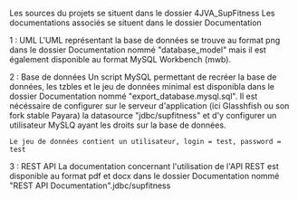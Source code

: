 Les sources du projets se situent dans le dossier 4JVA_SupFitness
Les documentations associés se situent dans le dossier Documentation

1 : UML
	L'UML représentant la base de données se trouve au format png dans le dossier Documentation nommé "database_model" mais il est également disponible au format MySQL Workbench (mwb).

2 : Base de données
	Un script MySQL permettant de recréer la base de données, les tzbles et le jeu de données minimal est disponibla dans le dossier Documentation nommé "export_database.mysql.sql". 
	Il est nécéssaire de configurer sur le serveur d'application (ici Glasshfish ou son fork stable Payara) la datasource "jdbc/supfitness" et d'y configurer un utilisateur MySLQ ayant les droits sur la base de données.

	Le jeu de données contient un utilisateur, login = test, password = test

3 : REST API
	La documentation concernant l'utilisation de l'API REST est disponible au format pdf et docx dans le dossier Documentation nommé "REST API Documentation".jdbc/supfitness